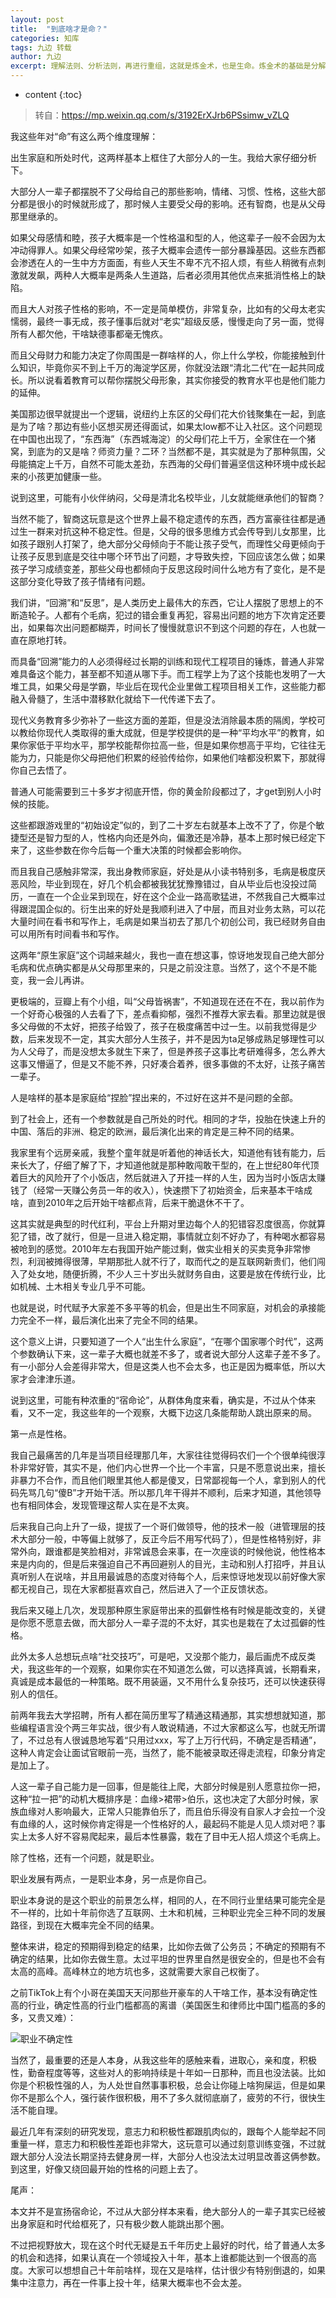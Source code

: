 ```yaml
---
layout: post
title:  "到底啥才是命？"
categories: 知库
tags: 九边 转载
author: 九边
excerpt: 理解法则、分析法则，再进行重组，这就是炼金术，也是生命。炼金术的基础是分解和重建，和食物链一样。
---
```


* content
{:toc}

> 转自：<https://mp.weixin.qq.com/s/3192ErXJrb6PSsimw_vZLQ>

我这些年对“命”有这么两个维度理解：

出生家庭和所处时代，这两样基本上框住了大部分人的一生。我给大家仔细分析下。

大部分人一辈子都摆脱不了父母给自己的那些影响，情绪、习惯、性格，这些大部分都是很小的时候就形成了，那时候人主要受父母的影响。还有智商，也是从父母那里继承的。

如果父母感情和睦，孩子大概率是一个性格温和型的人，他这辈子一般不会因为太冲动得罪人。如果父母经常吵架，孩子大概率会遗传一部分暴躁基因。这些东西都会渗透在人的一生中方方面面，有些人天生不卑不亢不招人烦，有些人稍微有点刺激就发飙，两种人大概率是两条人生道路，后者必须用其他优点来抵消性格上的缺陷。

而且大人对孩子性格的影响，不一定是简单模仿，非常复杂，比如有的父母太老实懦弱，最终一事无成，孩子懂事后就对“老实”超级反感，慢慢走向了另一面，觉得所有人都欠他，干啥缺德事都毫无愧疚。

而且父母财力和能力决定了你周围是一群啥样的人，你上什么学校，你能接触到什么知识，毕竟你买不到上千万的海淀学区房，你就没法跟“清北二代”在一起共同成长。所以说看着教育可以帮你摆脱父母形象，其实你接受的教育水平也是他们能力的延伸。

美国那边很早就提出一个逻辑，说纽约上东区的父母们花大价钱聚集在一起，到底是为了啥？那边有些小区想买房还得面试，如果太low都不让入社区。这个问题现在中国也出现了，“东西海”（东西城海淀）的父母们花上千万，全家住在一个猪窝，到底为的又是啥？师资力量？二环？当然都不是，其实就是为了那种氛围，父母能搞定上千万，自然不可能太差劲，东西海的父母们普遍坚信这种环境中成长起来的小孩更加健康一些。

说到这里，可能有小伙伴纳闷，父母是清北名校毕业，儿女就能继承他们的智商？

当然不能了，智商这玩意是这个世界上最不稳定遗传的东西，西方富豪往往都是通过生一群来对抗这种不稳定性。但是，父母的很多思维方式会传导到儿女那里，比如孩子跟别人打架了，绝大部分父母倾向于不能让孩子受气，而理性父母更倾向于让孩子反思到底是交往中哪个环节出了问题，才导致失控，下回应该怎么做；如果孩子学习成绩变差，那些父母也都倾向于反思这段时间什么地方有了变化，是不是这部分变化导致了孩子情绪有问题。

我们讲，“回溯”和“反思”，是人类历史上最伟大的东西，它让人摆脱了思想上的不断造轮子。人都有个毛病，犯过的错会重复再犯，容易出问题的地方下次肯定还要出，如果每次出问题都糊弄，时间长了慢慢就意识不到这个问题的存在，人也就一直在原地打转。

而具备“回溯”能力的人必须得经过长期的训练和现代工程项目的锤炼，普通人非常难具备这个能力，甚至都不知道从哪下手。而工程学上为了这个技能也发明了一大堆工具，如果父母是学霸，毕业后在现代企业里做工程项目相关工作，这些能力都融入骨髓了，生活中潜移默化就给下一代传递下去了。

现代义务教育多少弥补了一些这方面的差距，但是没法消除最本质的隔阂，学校可以教给你现代人类取得的重大成就，但是学校提供的是一种“平均水平”的教育，如果你家低于平均水平，那学校能帮你拉高一些，但是如果你想高于平均，它往往无能为力，只能是你父母把他们积累的经验传给你，如果他们啥都没积累下，那就得你自己去悟了。

普通人可能需要到三十多岁才彻底开悟，你的黄金阶段都过了，才get到别人小时候的技能。

这些都跟游戏里的“初始设定”似的，到了二十岁左右就基本上改不了了，你是个敏捷型还是智力型的人，性格内向还是外向，偏激还是冷静，基本上那时候已经定下来了，这些参数在你今后每一个重大决策的时候都会影响你。

而且我自己感触非常深，我出身教师家庭，好处是从小读书特别多，毛病是极度厌恶风险，毕业到现在，好几个机会都被我犹犹豫豫错过，自从毕业后也没投过简历，一直在一个企业呆到现在，好在这个企业一路高歌猛进，不然我自己大概率过得跟混国企似的。衍生出来的好处是我顺利进入了中层，而且对业务太熟，可以花大量时间在看书和写作上，毛病是如果当初去了那几个初创公司，我已经财务自由可以用所有时间看书和写作。

这两年“原生家庭”这个词越来越火，我也一直在想这事，惊讶地发现自己绝大部分毛病和优点确实都是从父母那里来的，只是之前没注意。当然了，这个不是不能变，我一会儿再讲。

更极端的，豆瓣上有个小组，叫“父母皆祸害”，不知道现在还在不在，我以前作为一个好奇心极强的人去看了下，差点看抑郁，强烈不推荐大家去看。那里边就是很多父母做的不太好，把孩子给毁了，孩子在极度痛苦中过一生。以前我觉得是少数，后来发现不一定，其实大部分人生孩子，并不是因为ta足够成熟足够理性可以为人父母了，而是没想太多就生下来了，但是养孩子这事比考研难得多，怎么养大这事又懵逼了，但是又不能不养，只好凑合着养，很多事做的不太好，让孩子痛苦一辈子。

人是啥样的基本是家庭给“捏脸”捏出来的，不过好在这并不是问题的全部。

到了社会上，还有一个参数就是自己所处的时代。相同的才华，投胎在快速上升的中国、落后的非洲、稳定的欧洲，最后演化出来的肯定是三种不同的结果。

我家里有个远房亲戚，我整个童年就是听着他的神话长大，知道他有钱有能力，后来长大了，仔细了解了下，才知道他就是那种敢闯敢干型的，在上世纪80年代顶着巨大的风险开了个小饭店，然后就进入了开挂一样的人生，因为当时小饭店太赚钱了（经常一天赚公务员一年的收入），快速攒下了初始资金，后来基本干啥成啥，直到2010年之后开始干啥都点背，后来干脆退休不干了。

这其实就是典型的时代红利，平台上升期对里边每个人的犯错容忍度很高，你就算犯了错，改了就行，但是一旦进入稳定期，事情就立刻不好办了，有种喝水都容易被呛到的感觉。2010年左右我国开始产能过剩，做实业相关的买卖竞争非常惨烈，利润被摊得很薄，早期那批人就不行了，取而代之的是互联网新贵们，他们闯入了处女地，随便折腾，不少人三十岁出头就财务自由，这要是放在传统行业，比如机械、土木相关专业几乎不可能。

也就是说，时代赋予大家差不多平等的机会，但是出生不同家庭，对机会的承接能力完全不一样，最后演化出来了完全不同的结果。

这个意义上讲，只要知道了一个人“出生什么家庭”，“在哪个国家哪个时代”，这两个参数确认下来，这一辈子大概也就差不多了，或者说大部分人这辈子差不多了。有一小部分人会差得非常大，但是这类人也不会太多，也正是因为概率低，所以大家才会津津乐道。

说到这里，可能有种浓重的“宿命论”，从群体角度来看，确实是，不过从个体来看，又不一定，我这些年的一个观察，大概下边这几条能帮助人跳出原来的局。

第一点是性格。

我自己最痛苦的几年是当项目经理那几年，大家往往觉得码农们一个个很单纯很淳朴非常好管，其实不是，他们内心世界一个比一个丰富，只是不愿意说出来，擅长非暴力不合作，而且他们眼里其他人都是傻叉，日常鄙视每一个人，拿到别人的代码先骂几句“傻B”才开始干活。所以那几年干得并不顺利，后来才知道，其他领导也有相同体会，发现管理这帮人实在是不太爽。

后来我自己向上升了一级，提拔了一个哥们做领导，他的技术一般（进管理层的技术大部分一般，中等偏上就够了，反正今后不用写代码了），但是性格特别好，非常外向，跟谁都是笑脸相对，非常诚恳会来事，在一次座谈的时候他说，他性格本来是内向的，但是后来强迫自己不再回避别人的目光，主动和别人打招呼，并且认真听别人在说啥，并且用最诚恳的态度对待每个人，后来惊讶地发现以前好像大家都无视自己，现在大家都挺喜欢自己，然后进入了一个正反馈状态。

我后来又碰上几次，发现那种原生家庭带出来的孤僻性格有时候是能改变的，关键是你愿不愿意去做，而大部分人一辈子混的不太好，其实也是栽在了太过孤僻的性格。

此外太多人总想玩点啥“社交技巧”，可是吧，又没那个能力，最后画虎不成反类犬，我这些年的一个观察，如果你实在不知道怎么做，可以选择真诚，长期看来，真诚是成本最低的一种策略。既不用装逼，又不用什么复杂技巧，还可以快速获得别人的信任。

前两年我去大学招聘，所有人都在简历里写了精通这精通那，其实想想就知道，那些编程语言没个两三年实战，很少有人敢说精通，不过大家都这么写，也就无所谓了，不过总有人很诚恳地写着“只用过xxx，写了上万行代码，不确定是否精通”，这种人肯定会让面试官眼前一亮，当然了，能不能被录取还得走流程，印象分肯定是加上了。

人这一辈子自己能力是一回事，但是能往上爬，大部分时候是别人愿意拉你一把，这种“拉一把”的动机大概排序是：血缘>裙带>伯乐，这也决定了大部分时候，家族血缘对人影响最大，正常人只能靠伯乐了，而且伯乐得没有自家人才会拉一个没有血缘的人，这时候你肯定得是一个性格好的人，最起码不能是人见人烦对吧？事实上太多人好不容易爬起来，最后本性暴露，栽在了目中无人招人烦这个毛病上。

除了性格，还有一个问题，就是职业。

职业发展有两点，一是职业本身，另一点是你自己。

职业本身说的是这个职业的前景怎么样，相同的人，在不同行业里结果可能完全是不一样的，比如十年前你选了互联网、土木和机械，三种职业完全三种不同的发展路径，到现在大概率完全不同的结果。

整体来讲，稳定的预期得到稳定的结果，比如你去做了公务员；不确定的预期有不确定的结果，比如你去做生意。太过平坦的世界里自然是很安全的，但是也不会有太高的高峰。高峰林立的地方坑也多，这就需要大家自己权衡了。

之前TikTok上有个小哥在美国天天问那些开豪车的人干啥工作，基本没有确定性高的行业，确定性高的行业门槛都高的离谱（美国医生和律师比中国门槛高的多的多，又贵又难）：

![职业不确定性](https://img.guoqianfan.com/note/2021/07/职业不确定性.png)

当然了，最重要的还是人本身，从我这些年的感触来看，进取心，亲和度，积极性，勤奋程度等等，这些对人的影响持续是十年如一日那种，而且也没法装。比如你是个积极性强的人，为人处世自然事事积极，总会让你碰上啥狗屎运，但是如果你不是那么个人，强行装作很积极，用不了多久就彻底崩了，疲劳的不行，很快生活不能自理。

最近几年有深刻的研究发现，意志力和积极性都跟肌肉似的，跟每个人能举起不同重量一样，意志力和积极性差距也非常大，这玩意可以通过刻意训练变强，不过就跟大部分人没法长期坚持去健身房一样，大部分人也没法太过明显改善这俩参数。到这里，好像又绕回最开始的性格的问题上去了。

尾声：

本文并不是宣扬宿命论，不过从大部分样本来看，绝大部分人的一辈子其实已经被出身家庭和时代给框死了，只有极少数人能跳出那个圈。

不过把视野放大，现在这个时代无疑是五千年历史上最好的时代，给了普通人太多的机会和选择，如果认真在一个领域投入十年，基本上谁都能达到一个很高的高度。大家可以想想自己十年前啥样，现在又是啥样，估计很少有特别倒退的，如果集中注意力，再在一件事上投十年，结果大概率也不会太差。